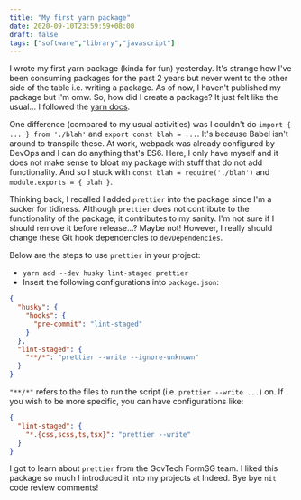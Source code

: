 ```yaml
---
title: "My first yarn package"
date: 2020-09-10T23:59:59+08:00
draft: false
tags: ["software","library","javascript"]
---
```

I wrote my first yarn package (kinda for fun) yesterday. It's strange how I've been consuming packages for the past 2 years but never went to the other side of the table i.e. writing a package. As of now, I haven't published my package but I'm omw. So, how did I create a package? It just felt like the usual... I followed the [yarn docs](https://classic.yarnpkg.com/en/docs/creating-a-package/).

One difference (compared to my usual activities) was I couldn't do `import { ... } from './blah'` and `export const blah = ...`. It's because Babel isn't around to transpile these. At work, webpack was already configured by DevOps and I can do anything that's ES6. Here, I only have myself and it does not make sense to bloat my package with stuff that do not add functionality. And so I stuck with `const blah = require('./blah')` and `module.exports = { blah }`.

Thinking back, I recalled I added `prettier` into the package since I'm a sucker for tidiness. Although `prettier` does not contribute to the functionality of the package, it contributes to my sanity. I'm not sure if I should remove it before release...? Maybe not! However, I really should change these Git hook dependencies to `devDependencies`.

Below are the steps to use `prettier` in your project:

- `yarn add --dev husky lint-staged prettier`
- Insert the following configurations into `package.json`:

```json
{
  "husky": {
    "hooks": {
      "pre-commit": "lint-staged"
    }
  },
  "lint-staged": {
    "**/*": "prettier --write --ignore-unknown"
  }
}
```

`"**/*"` refers to the files to run the script (i.e. `prettier --write ...`) on. If you wish to be more specific, you can have configurations like:

```json
{
  "lint-staged": {
    "*.{css,scss,ts,tsx}": "prettier --write"
  }
}
```

I got to learn about `prettier` from the GovTech FormSG team. I liked this package so much I introduced it into my projects at Indeed. Bye bye `nit` code review comments!
